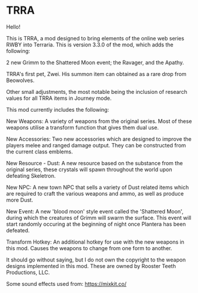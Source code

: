 # TRRA

Hello!

This is TRRA, a mod designed to bring elements of the online web series RWBY into Terraria.
This is version 3.3.0 of the mod, which adds the following:

2 new Grimm to the Shattered Moon event; the Ravager, and the Apathy.

TRRA's first pet, Zwei. His summon item can obtained as a rare drop from Beowolves.

Other small adjustments, the most notable being the inclusion of research values for all TRRA items in Journey mode.

This mod currently includes the following:

New Weapons: A variety of weapons from the original series. Most of these weapons utilise a transform function that gives them dual use.

New Accessories: Two new accessories which are designed to improve the players melee and ranged damage output. They can be constructed from the current class emblems.

New Resource - Dust: A new resource based on the substance from the original series, these crystals will spawn throughout the world upon defeating Skeletron.

New NPC: A new town NPC that sells a variety of Dust related items which are required to craft the various weapons and ammo, as well as produce more Dust.

New Event: A new 'blood moon' style event called the 'Shattered Moon', during which the creatures of Grimm will swarm the surface. This event will start randomly occuring at the beginning of night once Plantera has been defeated.

Transform Hotkey: An additional hotkey for use with the new weapons in this mod. Causes the weapons to change from one form to another.

It should go without saying, but I do not own the copyright to the weapon designs implemented in this mod.
These are owned by Rooster Teeth Productions, LLC.

Some sound effects used from: https://mixkit.co/
